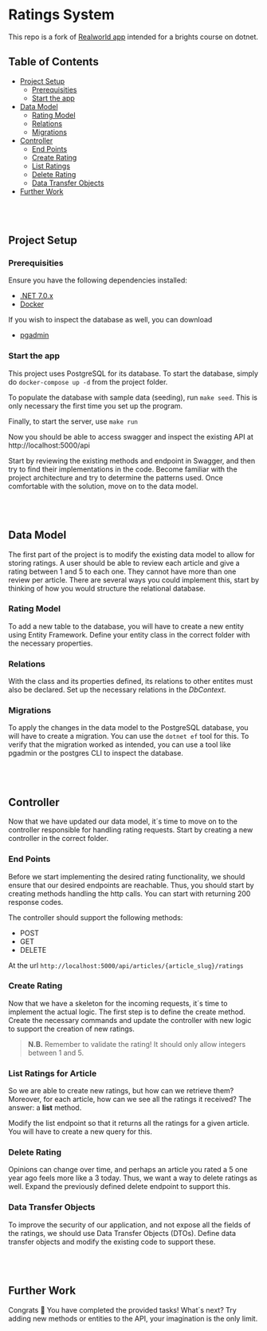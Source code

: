 # Ratings System

This repo is a fork of [Realworld app](https://github.com/adr1enbe4udou1n/aspnetcore-realworld-example-app) intended for a brights course on dotnet.<br/>

## Table of Contents

- [Project Setup](#project-setup)
  - [Prerequisities](#prerequisites)
  - [Start the app](#start-the-app)
- [Data Model](#data-model)
  - [Rating Model](#rating-model)
  - [Relations](#relations)
  - [Migrations](#migrations)
- [Controller](#controller)
  - [End Points](#end-points)
  - [Create Rating](#create-ratings)
  - [List Ratings](#list-ratings)
  - [Delete Rating](#delete-ratings)
  - [Data Transfer Objects](#data-transfer-objects)
- [Further Work](#further-work)

<br/><br/>

## Project Setup

### Prerequisities

Ensure you have the following dependencies installed:

- [.NET 7.0.x](https://dotnet.microsoft.com/en-us/download/dotnet/7.0)
- [Docker](https://docs.docker.com/get-docker/)

If you wish to inspect the database as well, you can download

- [pgadmin](https://www.pgadmin.org/download/)

### Start the app

This project uses PostgreSQL for its database. To start the database, simply do `docker-compose up -d` from the project folder.

To populate the database with sample data (seeding), run `make seed`. This is only necessary the first time you set up the program.

Finally, to start the server, use `make run`

Now you should be able to access swagger and inspect the existing API at http://localhost:5000/api

Start by reviewing the existing methods and endpoint in Swagger, and then try to find their implementations in the code. Become familiar with the project architecture and try to determine the patterns used. Once comfortable with the solution, move on to the data model.

<br/>
<br/>

## Data Model

The first part of the project is to modify the existing data model to allow for storing ratings. A user should be able to review each article and give a rating between 1 and 5 to each one. They cannot have more than one review per article. There are several ways you could implement this, start by thinking of how you would structure the relational database.
<br/>

### Rating Model

To add a new table to the database, you will have to create a new entity using Entity Framework. Define your entity class in the correct folder with the necessary properties.

### Relations

With the class and its properties defined, its relations to other entites must also be declared. Set up the necessary relations in the _DbContext_.

### Migrations

To apply the changes in the data model to the PostgreSQL database, you will have to create a migration. You can use the `dotnet ef` tool for this. To verify that the migration worked as intended, you can use a tool like pgadmin or the postgres CLI to inspect the database.

<br/>
<br/>

## Controller
Now that we have updated our data model, it´s time to move on to the controller responsible for handling rating requests. Start by creating a new controller in the correct folder.

### End Points

Before we start implementing the desired rating functionality, we should ensure that our desired endpoints are reachable. Thus, you should start by creating methods handling the http calls. You can start with returning 200 response codes.

The controller should support the following methods:

- POST
- GET
- DELETE

At the url `http://localhost:5000/api/articles/{article_slug}/ratings`

### Create Rating

Now that we have a skeleton for the incoming requests, it´s time to implement the actual logic. The first step is to define the create method. Create the necessary commands and update the controller with new logic to support the creation of new ratings.

> **N.B.** Remember to validate the rating! It should only allow integers between 1 and 5.

### List Ratings for Article

So we are able to create new ratings, but how can we retrieve them? Moreover, for each article, how can we see all the ratings it received? The answer: a **list** method.

Modify the list endpoint so that it returns all the ratings for a given article. You will have to create a new query for this.

### Delete Rating

Opinions can change over time, and perhaps an article you rated a 5 one year ago feels more like a 3 today. Thus, we want a way to delete ratings as well. Expand the previously defined delete endpoint to support this.

### Data Transfer Objects

To improve the security of our application, and not expose all the fields of the ratings, we should use Data Transfer Objects (DTOs). Define data transfer objects and modify the existing code to support these.

<br/><br/>

## Further Work

Congrats 👏 You have completed the provided tasks! What´s next? Try adding new methods or entities to the API, your imagination is the only limit.
